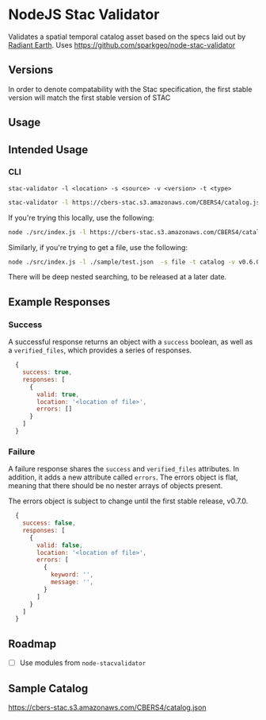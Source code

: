 # NodeJS Stac Validator

Validates a spatial temporal catalog asset based on the specs laid out by [Radiant Earth](https://github.com/radiantearth/stac-spec/tree/v0.6.0). Uses https://github.com/sparkgeo/node-stac-validator

## Versions

In order to denote compatability with the Stac specification, the first stable version will match the first stable version of STAC

## Usage

## Intended Usage

### CLI

`stac-validator -l <location> -s <source> -v <version> -t <type>`

```sh
stac-validator -l https://cbers-stac.s3.amazonaws.com/CBERS4/catalog.json  -s url -t catalog -v v0.6.0
```

If you're trying this locally, use the following:

```sh
node ./src/index.js -l https://cbers-stac.s3.amazonaws.com/CBERS4/catalog.json  -s url -t catalog -v v0.6.0
```

Similarly, if you're trying to get a file, use the following:

```sh
node ./src/index.js -l ./sample/test.json  -s file -t catalog -v v0.6.0
```

There will be deep nested searching, to be released at a later date.

## Example Responses

### Success

A successful response returns an object with a `success` boolean, as well as a `verified_files`, which provides a series of responses.

```js
  {
    success: true,
    responses: [
      {
        valid: true,
        location: '<location of file>',
        errors: []
      }
    ]
  }
```

### Failure

A failure response shares the `success` and `verified_files` attributes. In addition, it adds a new attribute called `errors`. The errors object is flat, meaning that there should be no nester arrays of objects present.

The errors object is subject to change until the first stable release, v0.7.0.

```js
  {
    success: false,
    responses: [
      {
        valid: false,
        location: '<location of file>',
        errors: [
          {
            keyword: '',
            message: '',
          }
        ]
      }
    ]
  }
```

## Roadmap

- [ ] Use modules from `node-stacvalidator`

## Sample Catalog

https://cbers-stac.s3.amazonaws.com/CBERS4/catalog.json
